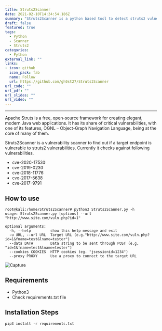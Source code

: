 ```yaml
---
title: Struts2Scanner
date: 2021-02-10T14:34:54.186Z
summary: "Struts2Scanner is a python based tool to detect struts2 vulnerabilities on the website."
draft: false
featured: true
tags:
  - Python
  - Scanner
  - Struts2
categories:
  - Python
external_link: ""
links:
- icon: github
  icon_pack: fab
  name: Follow
  url: https://github.com/gh0st27/Struts2Scanner
url_code: ""
url_pdf: ""
url_slides: ""
url_video: ""
---
```

---
Apache Struts is a free, open-source framework for creating elegant, modern Java web applications. It has its share of critical vulnerabilities, with one of its features, OGNL – Object-Graph Navigation Language, being at the core of many of them.

Struts2Scanner is a vulnerability scanner to find out if a target endpoint is vulnerable to struts2 vulnerabilities. Currently it checks against following vulnerabilities.

* cve-2020-17530
* cve-2019-0230
* cve-2018-11776
* cve-2017-5638
* cve-2017-9791

## How to use
```
root@kali:/home/Struts2Scanner# python3 Struts2Scanner.py -h
usage: Struts2Scanner.py [options] --url "http://www.site.com/vuln.php?id=1"

optional arguments:
  -h, --help         show this help message and exit
  -u URL, --url URL  Target URL (e.g."http://www.site.com/vuln.php?id=1&fname=test&lname=tester")
  --data DATA        Data string to be sent through POST (e.g. "id=1&fname=test&lname=tester")
  --cookies COOKIES  HTTP cookies (eg. "jsessionid=1234")
  --proxy PROXY      Use a proxy to connect to the target URL

```
![Capture](/Capture.PNG)
## Requirements
* Python3
* Check requirements.txt file

## Installation Steps
```pip3 install -r requirements.txt```

